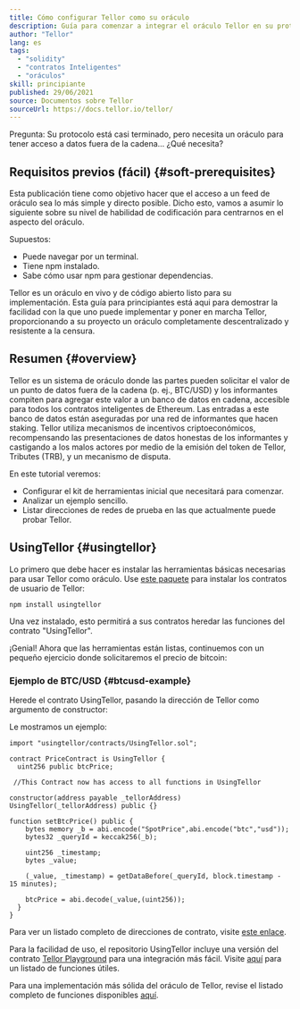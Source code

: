 ```yaml
---
title: Cómo configurar Tellor como su oráculo
description: Guía para comenzar a integrar el oráculo Tellor en su protocolo
author: "Tellor"
lang: es
tags:
  - "solidity"
  - "contratos Inteligentes"
  - "oráculos"
skill: principiante
published: 29/06/2021
source: Documentos sobre Tellor
sourceUrl: https://docs.tellor.io/tellor/
---
```


Pregunta: Su protocolo está casi terminado, pero necesita un oráculo para tener acceso a datos fuera de la cadena... ¿Qué necesita?

## Requisitos previos (fácil) {#soft-prerequisites}

Esta publicación tiene como objetivo hacer que el acceso a un feed de oráculo sea lo más simple y directo posible. Dicho esto, vamos a asumir lo siguiente sobre su nivel de habilidad de codificación para centrarnos en el aspecto del oráculo.

Supuestos:

- Puede navegar por un terminal.
- Tiene npm instalado.
- Sabe cómo usar npm para gestionar dependencias.

Tellor es un oráculo en vivo y de código abierto listo para su implementación. Esta guía para principiantes está aqui para demostrar la facilidad con la que uno puede implementar y poner en marcha Tellor, proporcionando a su proyecto un oráculo completamente descentralizado y resistente a la censura.

## Resumen {#overview}

Tellor es un sistema de oráculo donde las partes pueden solicitar el valor de un punto de datos fuera de la cadena (p. ej., BTC/USD) y los informantes compiten para agregar este valor a un banco de datos en cadena, accesible para todos los contratos inteligentes de Ethereum. Las entradas a este banco de datos están aseguradas por una red de informantes que hacen staking. Tellor utiliza mecanismos de incentivos criptoeconómicos, recompensando las presentaciones de datos honestas de los informantes y castigando a los malos actores por medio de la emisión del token de Tellor, Tributes (TRB), y un mecanismo de disputa.

En este tutorial veremos:

- Configurar el kit de herramientas inicial que necesitará para comenzar.
- Analizar un ejemplo sencillo.
- Listar direcciones de redes de prueba en las que actualmente puede probar Tellor.

## UsingTellor {#usingtellor}

Lo primero que debe hacer es instalar las herramientas básicas necesarias para usar Tellor como oráculo. Use [este paquete](https://github.com/tellor-io/usingtellor) para instalar los contratos de usuario de Tellor:

`npm install usingtellor`

Una vez instalado, esto permitirá a sus contratos heredar las funciones del contrato "UsingTellor".

¡Genial! Ahora que las herramientas están listas, continuemos con un pequeño ejercicio donde solicitaremos el precio de bitcoin:

### Ejemplo de BTC/USD {#btcusd-example}

Herede el contrato UsingTellor, pasando la dirección de Tellor como argumento de constructor:

Le mostramos un ejemplo:

```solidity
import "usingtellor/contracts/UsingTellor.sol";

contract PriceContract is UsingTellor {
  uint256 public btcPrice;

 //This Contract now has access to all functions in UsingTellor

constructor(address payable _tellorAddress) UsingTellor(_tellorAddress) public {}

function setBtcPrice() public {
    bytes memory _b = abi.encode("SpotPrice",abi.encode("btc","usd"));
    bytes32 _queryId = keccak256(_b);

    uint256 _timestamp;
    bytes _value;

    (_value, _timestamp) = getDataBefore(_queryId, block.timestamp - 15 minutes);

    btcPrice = abi.decode(_value,(uint256));
  }
}
```

Para ver un listado completo de direcciones de contrato, visite [este enlace](https://docs.tellor.io/tellor/the-basics/contracts-reference).

Para la facilidad de uso, el repositorio UsingTellor incluye una versión del contrato [Tellor Playground](https://github.com/tellor-io/TellorPlayground) para una integración más fácil. Visite [aquí](https://github.com/tellor-io/sampleUsingTellor#tellor-playground) para un listado de funciones útiles.

Para una implementación más sólida del oráculo de Tellor, revise el listado completo de funciones disponibles [aquí](https://github.com/tellor-io/usingtellor/blob/master/README.md).
